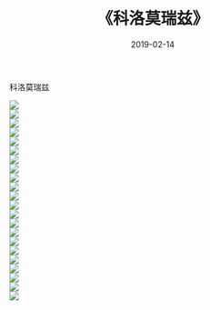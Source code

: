 ﻿---
layout: post
title:  《科洛莫瑞兹》
date:   2019-02-14
img: http://img.660000.xyz/Sharelink/唯美/2019/科洛莫瑞兹/000.jpg
categories: [美女, 清纯, 唯美]
---

科洛莫瑞兹

  ![](http://img.660000.xyz/Sharelink/唯美/2019/科洛莫瑞兹/001.jpg) <br> ![](http://img.660000.xyz/Sharelink/唯美/2019/科洛莫瑞兹/002.jpg) <br> ![](http://img.660000.xyz/Sharelink/唯美/2019/科洛莫瑞兹/003.jpg) <br> ![](http://img.660000.xyz/Sharelink/唯美/2019/科洛莫瑞兹/004.jpg) <br> ![](http://img.660000.xyz/Sharelink/唯美/2019/科洛莫瑞兹/005.jpg) <br> ![](http://img.660000.xyz/Sharelink/唯美/2019/科洛莫瑞兹/006.jpg) <br> ![](http://img.660000.xyz/Sharelink/唯美/2019/科洛莫瑞兹/007.jpg) <br> ![](http://img.660000.xyz/Sharelink/唯美/2019/科洛莫瑞兹/008.jpg) <br> ![](http://img.660000.xyz/Sharelink/唯美/2019/科洛莫瑞兹/009.jpg) <br> ![](http://img.660000.xyz/Sharelink/唯美/2019/科洛莫瑞兹/010.jpg) <br> ![](http://img.660000.xyz/Sharelink/唯美/2019/科洛莫瑞兹/011.jpg) <br> ![](http://img.660000.xyz/Sharelink/唯美/2019/科洛莫瑞兹/012.jpg) <br> ![](http://img.660000.xyz/Sharelink/唯美/2019/科洛莫瑞兹/013.jpg) <br> ![](http://img.660000.xyz/Sharelink/唯美/2019/科洛莫瑞兹/014.jpg) <br> ![](http://img.660000.xyz/Sharelink/唯美/2019/科洛莫瑞兹/015.jpg) <br> ![](http://img.660000.xyz/Sharelink/唯美/2019/科洛莫瑞兹/016.jpg) <br> ![](http://img.660000.xyz/Sharelink/唯美/2019/科洛莫瑞兹/017.jpg) <br> ![](http://img.660000.xyz/Sharelink/唯美/2019/科洛莫瑞兹/018.jpg) <br> ![](http://img.660000.xyz/Sharelink/唯美/2019/科洛莫瑞兹/019.jpg) <br> ![](http://img.660000.xyz/Sharelink/唯美/2019/科洛莫瑞兹/020.jpg) <br> ![](http://img.660000.xyz/Sharelink/唯美/2019/科洛莫瑞兹/021.jpg) <br> ![](http://img.660000.xyz/Sharelink/唯美/2019/科洛莫瑞兹/022.jpg) <br>